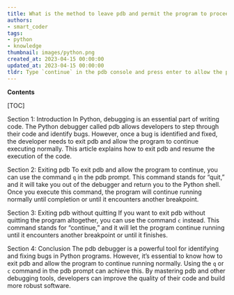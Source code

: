 ```yaml
---
title: What is the method to leave pdb and permit the program to proceed?
authors:
- smart_coder
tags:
- python
- knowledge
thumbnail: images/python.png
created_at: 2023-04-15 00:00:00
updated_at: 2023-04-15 00:00:00
tldr: Type `continue` in the pdb console and press enter to allow the program to continue.
---
```


**Contents**

[TOC]

Section 1: Introduction
In Python, debugging is an essential part of writing code. The Python debugger called pdb allows developers to step through their code and identify bugs. However, once a bug is identified and fixed, the developer needs to exit pdb and allow the program to continue executing normally. This article explains how to exit pdb and resume the execution of the code.

Section 2: Exiting pdb
To exit pdb and allow the program to continue, you can use the command `q` in the pdb prompt. This command stands for “quit,” and it will take you out of the debugger and return you to the Python shell. Once you execute this command, the program will continue running normally until completion or until it encounters another breakpoint.

Section 3: Exiting pdb without quitting
If you want to exit pdb without quitting the program altogether, you can use the command `c` instead. This command stands for “continue,” and it will let the program continue running until it encounters another breakpoint or until it finishes.

Section 4: Conclusion
The pdb debugger is a powerful tool for identifying and fixing bugs in Python programs. However, it’s essential to know how to exit pdb and allow the program to continue running normally. Using the `q` or `c` command in the pdb prompt can achieve this. By mastering pdb and other debugging tools, developers can improve the quality of their code and build more robust software.
